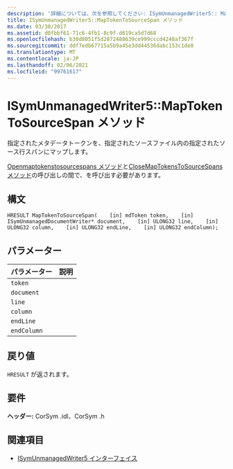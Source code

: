 ```yaml
---
description: '詳細については、次を参照してください: ISymUnmanagedWriter5:: MapTokenToSourceSpan メソッド'
title: ISymUnmanagedWriter5::MapTokenToSourceSpan メソッド
ms.date: 03/30/2017
ms.assetid: d0fbbf61-71c6-4fb1-8c9f-d619ca5d7d68
ms.openlocfilehash: b30d8051f5d2872488639ce999cccd4248af367f
ms.sourcegitcommit: ddf7edb67715a5b9a45e3dd44536dabc153c1de0
ms.translationtype: MT
ms.contentlocale: ja-JP
ms.lasthandoff: 02/06/2021
ms.locfileid: "99761617"
---
```

# <a name="isymunmanagedwriter5maptokentosourcespan-method"></a>ISymUnmanagedWriter5::MapTokenToSourceSpan メソッド

指定されたメタデータトークンを、指定されたソースファイル内の指定されたソース行スパンにマップします。  
  
 [Openmaptokenstosourcespans メソッド](isymunmanagedwriter5-openmaptokenstosourcespans-method.md)と[CloseMapTokensToSourceSpans メソッド](isymunmanagedwriter5-closemaptokenstosourcespans-method.md)の呼び出しの間で、を呼び出す必要があります。  
  
## <a name="syntax"></a>構文  
  
```idl  
HRESULT MapTokenToSourceSpan(    [in] mdToken token,    [in] ISymUnmanagedDocumentWriter* document,    [in] ULONG32 line,    [in] ULONG32 column,    [in] ULONG32 endLine,    [in] ULONG32 endColumn);  
```  
  
## <a name="parameters"></a>パラメーター  
  
|パラメーター|説明|  
|---------------|-----------------|  
|`token`||  
|`document`||  
|`line`||  
|`column`||  
|`endLine`||  
|`endColumn`||  
  
## <a name="return-value"></a>戻り値  

 `HRESULT` が返されます。  
  
## <a name="requirements"></a>要件  

 **ヘッダー:** CorSym .idl、CorSym .h  
  
## <a name="see-also"></a>関連項目

- [ISymUnmanagedWriter5 インターフェイス](isymunmanagedwriter5-interface.md)

